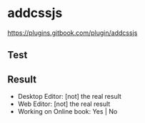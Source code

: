 # addcssjs

https://plugins.gitbook.com/plugin/addcssjs

## Test


## Result
- Desktop Editor: [not] the real result 
- Web Editor: [not] the real result 
- Working on Online book: Yes | No
